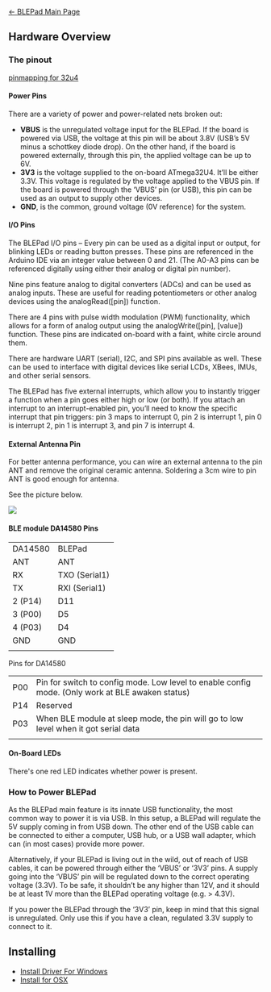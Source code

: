 [← BLEPad Main Page](BLEPad.md)

## Hardware Overview

### The pinout

[pinmapping for 32u4](https://www.arduino.cc/en/Hacking/PinMapping32u4)

#### Power Pins

There are a variety of power and power-related nets broken out:

  - **VBUS** is the unregulated voltage input for the BLEPad. If the
    board is powered via USB, the voltage at this pin will be about 3.8V
    (USB’s 5V minus a schottkey diode drop). On the other hand, if the
    board is powered externally, through this pin, the applied voltage
    can be up to 6V.
  - **3V3** is the voltage supplied to the on-board ATmega32U4. It’ll be
    either 3.3V. This voltage is regulated by the voltage applied to the
    VBUS pin. If the board is powered through the ‘VBUS’ pin (or USB),
    this pin can be used as an output to supply other devices.
  - **GND**, is the common, ground voltage (0V reference) for the
    system.

#### I/O Pins

The BLEPad I/O pins – Every pin can be used as a digital input or
output, for blinking LEDs or reading button presses. These pins are
referenced in the Arduino IDE via an integer value between 0 and 21.
(The A0-A3 pins can be referenced digitally using either their analog or
digital pin number).

Nine pins feature analog to digital converters (ADCs) and can be used as
analog inputs. These are useful for reading potentiometers or other
analog devices using the analogRead(\[pin\]) function.

There are 4 pins with pulse width modulation (PWM) functionality, which
allows for a form of analog output using the analogWrite(\[pin\],
\[value\]) function. These pins are indicated on-board with a faint,
white circle around them.

There are hardware UART (serial), I2C, and SPI pins available as well.
These can be used to interface with digital devices like serial LCDs,
XBees, IMUs, and other serial sensors.

The BLEPad has five external interrupts, which allow you to instantly
trigger a function when a pin goes either high or low (or both). If you
attach an interrupt to an interrupt-enabled pin, you’ll need to know the
specific interrupt that pin triggers: pin 3 maps to interrupt 0, pin 2
is interrupt 1, pin 0 is interrupt 2, pin 1 is interrupt 3, and pin 7 is
interrupt 4.

#### External Antenna Pin

For better antenna performance, you can wire an external antenna to the
pin ANT and remove the original ceramic antenna. Soldering a 3cm wire to
pin ANT is good enough for antenna.

See the picture below.

<img src="http://i1.aprbrother.com/blepad_6.jpg-640.jpg">

#### BLE module DA14580 Pins

|         |               |
| ------- | ------------- |
| DA14580 | BLEPad        |
| ANT     | ANT           |
| RX      | TXO (Serial1) |
| TX      | RXI (Serial1) |
| 2 (P14) | D11           |
| 3 (P00) | D5            |
| 4 (P03) | D4            |
| GND     | GND           |
|  |

Pins for
DA14580

|     |                                                                                                  |
| --- | ------------------------------------------------------------------------------------------------ |
| P00 | Pin for switch to config mode. Low level to enable config mode. (Only work at BLE awaken status) |
| P14 | Reserved                                                                                         |
| P03 | When BLE module at sleep mode, the pin will go to low level when it got serial data              |
|  |

#### On-Board LEDs

There's one red LED indicates whether power is present.

### How to Power BLEPad

As the BLEPad main feature is its innate USB functionality, the most
common way to power it is via USB. In this setup, a BLEPad will regulate
the 5V supply coming in from USB down. The other end of the USB cable
can be connected to either a computer, USB hub, or a USB wall adapter,
which can (in most cases) provide more power.

Alternatively, if your BLEPad is living out in the wild, out of reach of
USB cables, it can be powered through either the ‘VBUS’ or ‘3V3’ pins. A
supply going into the ‘VBUS’ pin will be regulated down to the correct
operating voltage (3.3V). To be safe, it shouldn’t be any higher than
12V, and it should be at least 1V more than the BLEPad operating voltage
(e.g. \> 4.3V).

If you power the BLEPad through the ‘3V3’ pin, keep in mind that this
signal is unregulated. Only use this if you have a clean, regulated 3.3V
supply to connect to it.

## Installing

  - [Install Driver For
    Windows](http://www.arduino.cc/en/Guide/ArduinoLeonardoMicro#toc10)
  - [Install for
    OSX](https://www.arduino.cc/en/Guide/ArduinoLeonardoMicro#toc9)